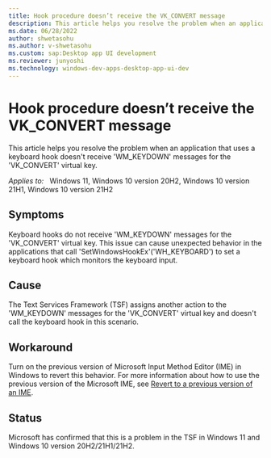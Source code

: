 ```yaml
---
title: Hook procedure doesn’t receive the VK_CONVERT message
description: This article helps you resolve the problem when an application is using a keyboard hook that doesn’t receive the VK_CONVERT messages.
ms.date: 06/28/2022
author: shwetasohu
ms.author: v-shwetasohu
ms.custom: sap:Desktop app UI development
ms.reviewer: junyoshi
ms.technology: windows-dev-apps-desktop-app-ui-dev
---
```


# Hook procedure doesn’t receive the VK_CONVERT message

This article helps you resolve the problem when an application that uses a keyboard hook doesn't receive 'WM_KEYDOWN' messages for the 'VK_CONVERT' virtual key.

_Applies to:_ &nbsp; Windows 11, Windows 10 version 20H2, Windows 10 version 21H1, Windows 10 version 21H2

## Symptoms

Keyboard hooks do not receive 'WM_KEYDOWN' messages for the 'VK_CONVERT' virtual key. This issue can cause unexpected behavior in the applications that call 'SetWindowsHookEx'('WH_KEYBOARD') to set a keyboard hook which monitors the keyboard input.

## Cause

The Text Services Framework (TSF) assigns another action to the 'WM_KEYDOWN' messages for the 'VK_CONVERT' virtual key and doesn't call the keyboard hook in this scenario.

## Workaround

Turn on the previous version of Microsoft Input Method Editor (IME) in Windows to revert this behavior.
For more information about how to use the previous version of the Microsoft IME, see [Revert to a previous version of an IME](https://support.microsoft.com/en-us/windows/revert-to-a-previous-version-of-an-ime-input-method-editor-adcc9caa-17cb-44d8-b46e-f5b473b4dd77).

## Status

Microsoft has confirmed that this is a problem in the TSF in Windows 11 and Windows 10 version 20H2/21H1/21H2.
